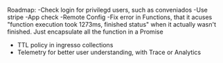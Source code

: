 Roadmap:
-Check login for privilegd users, such as conveniados
-Use stripe
-App check
-Remote Config
-Fix error in Functions, that it acuses "function execution took 1273ms, finished status" when it actually wasn't finished. Just encapsulate all the function in a Promise
- TTL policy in ingresso collections
- Telemetry for better user understanding, with Trace or Analytics